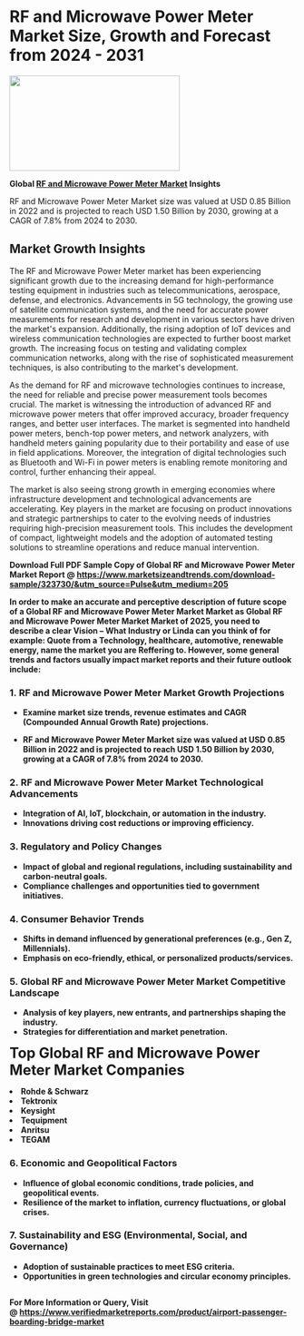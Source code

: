 <H1>RF and Microwave Power Meter Market Size, Growth and Forecast from 2024 - 2031</H1><img class="aligncenter size-medium wp-image-584254" src="https://thirdeyenews.in/wp-content/uploads/2024/09/Global-Market-Research-300x168.jpeg" alt="" width="300" height="168" /><p><strong>Global&nbsp;<a href="https://www.marketsizeandtrends.com/download-sample/323730/&amp;utm_source=Pulse&amp;utm_medium=205">RF and Microwave Power Meter Market</a> Insights</strong></p><p>RF and Microwave Power Meter Market size was valued at USD 0.85 Billion in 2022 and is projected to reach USD 1.50 Billion by 2030, growing at a CAGR of 7.8% from 2024 to 2030.</p><p><h2>Market Growth Insights</h2> <p>The RF and Microwave Power Meter market has been experiencing significant growth due to the increasing demand for high-performance testing equipment in industries such as telecommunications, aerospace, defense, and electronics. Advancements in 5G technology, the growing use of satellite communication systems, and the need for accurate power measurements for research and development in various sectors have driven the market's expansion. Additionally, the rising adoption of IoT devices and wireless communication technologies are expected to further boost market growth. The increasing focus on testing and validating complex communication networks, along with the rise of sophisticated measurement techniques, is also contributing to the market's development.</p> <p><strong></strong></p> <p>As the demand for RF and microwave technologies continues to increase, the need for reliable and precise power measurement tools becomes crucial. The market is witnessing the introduction of advanced RF and microwave power meters that offer improved accuracy, broader frequency ranges, and better user interfaces. The market is segmented into handheld power meters, bench-top power meters, and network analyzers, with handheld meters gaining popularity due to their portability and ease of use in field applications. Moreover, the integration of digital technologies such as Bluetooth and Wi-Fi in power meters is enabling remote monitoring and control, further enhancing their appeal.</p> <p>The market is also seeing strong growth in emerging economies where infrastructure development and technological advancements are accelerating. Key players in the market are focusing on product innovations and strategic partnerships to cater to the evolving needs of industries requiring high-precision measurement tools. This includes the development of compact, lightweight models and the adoption of automated testing solutions to streamline operations and reduce manual intervention.</p> <p><strong></p><p><span class=""><strong>Download Full PDF Sample Copy of Global RF and Microwave Power Meter Market Report</strong> @ <a href="https://www.marketsizeandtrends.com/download-sample/323730/&amp;utm_source=Pulse&amp;utm_medium=205" target="_blank">https://www.marketsizeandtrends.com/download-sample/323730/&amp;utm_source=Pulse&amp;utm_medium=205</a></span></p><p>In order to make an accurate and perceptive description of future scope of a Global&nbsp;RF and Microwave Power Meter Market Market as Global&nbsp;RF and Microwave Power Meter Market Market of 2025, you need to describe a clear Vision &ndash; What Industry or Linda can you think of for example: Quote from a Technology, healthcare, automotive, renewable energy, name the market you are Reffering to. However, some general trends and factors usually impact market reports and their future outlook include:</p><h3>1.&nbsp;<strong>RF and Microwave Power Meter Market Growth Projections</strong></h3><ul><li>Examine market size trends, revenue estimates and CAGR (Compounded Annual Growth Rate) projections.</li><li><p>RF and Microwave Power Meter Market size was valued at USD 0.85 Billion in 2022 and is projected to reach USD 1.50 Billion by 2030, growing at a CAGR of 7.8% from 2024 to 2030.</p></li></ul><h3>2.&nbsp;<strong>RF and Microwave Power Meter Market Technological Advancements</strong></h3><ul><li>Integration of AI, IoT, blockchain, or automation in the industry.</li><li>Innovations driving cost reductions or improving efficiency.</li></ul><h3>3.&nbsp;<strong>Regulatory and Policy Changes</strong></h3><ul><li>Impact of global and regional regulations, including sustainability and carbon-neutral goals.</li><li>Compliance challenges and opportunities tied to government initiatives.</li></ul><h3>4.&nbsp;<strong>Consumer Behavior Trends</strong></h3><ul><li>Shifts in demand influenced by generational preferences (e.g., Gen Z, Millennials).</li><li>Emphasis on eco-friendly, ethical, or personalized products/services.</li></ul><h3>5.&nbsp;<strong>Global RF and Microwave Power Meter Market Competitive Landscape</strong></h3><ul><li>Analysis of key players, new entrants, and partnerships shaping the industry.</li><li>Strategies for differentiation and market penetration.</li></ul><p data-pm-slice="1 1 []"><span style="color: inherit; font-family: inherit; font-size: 25px;">Top Global RF and Microwave Power Meter Market Companies</span></p><div class="" data-test-id=""><p><li>Rohde & Schwarz</li><li> Tektronix</li><li> Keysight</li><li> Tequipment</li><li> Anritsu</li><li> TEGAM</li></p></div><h3>6.&nbsp;<strong>Economic and Geopolitical Factors</strong></h3><ul><li>Influence of global economic conditions, trade policies, and geopolitical events.</li><li>Resilience of the market to inflation, currency fluctuations, or global crises.</li></ul><h3>7.&nbsp;<strong>Sustainability and ESG (Environmental, Social, and Governance)</strong></h3><ul><li>Adoption of sustainable practices to meet ESG criteria.</li><li>Opportunities in green technologies and circular economy principles.</li></ul><h2><strong style="font-size: 14px;">For More Information or Query, Visit @&nbsp;</strong><a style="background-color: #ffffff; font-size: 14px;" href="https://www.marketsizeandtrends.com/report/rf-and-microwave-power-meter-market/" target="_blank">https://www.verifiedmarketreports.com/product/airport-passenger-boarding-bridge-market</a></h2>
